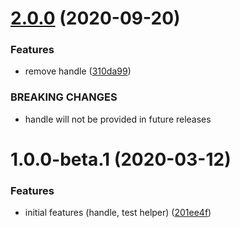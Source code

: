# [2.0.0](https://github.com/tkesgar/ariadoa/compare/v1.0.0-beta.1...v2.0.0) (2020-09-20)

### Features

- remove handle
  ([310da99](https://github.com/tkesgar/ariadoa/commit/310da99c8724a0bd13c5afa8a823ad8127afa7b3))

### BREAKING CHANGES

- handle will not be provided in future releases

<a name="1.0.0-beta.1"></a>

# 1.0.0-beta.1 (2020-03-12)

### Features

- initial features (handle, test helper)
  ([201ee4f](https://github.com/tkesgar/ariadoa/commit/201ee4f))
